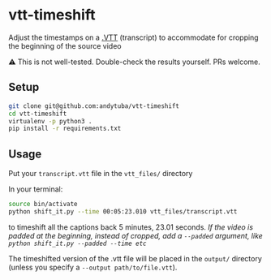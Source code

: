 # vtt-timeshift

Adjust the timestamps on a [.VTT](https://developer.mozilla.org/en-US/docs/Web/API/WebVTT_API) (transcript)
to accommodate for cropping the beginning of the source video

:warning: This is not well-tested. Double-check the results yourself.  PRs welcome.

## Setup

```bash
git clone git@github.com:andytuba/vtt-timeshift
cd vtt-timeshift
virtualenv -p python3 .
pip install -r requirements.txt
```

## Usage

Put your `transcript.vtt` file in the `vtt_files/` directory

In your terminal:

```bash
source bin/activate
python shift_it.py --time 00:05:23.010 vtt_files/transcript.vtt

```
to timeshift all the captions back 5 minutes, 23.01 seconds. _If the video is padded at the beginning, instead of cropped, add a `--padded` argument, like `python shift_it.py --padded --time etc`_

The timeshifted version of the .vtt file will be placed in the `output/` directory (unless you specify a `--output path/to/file.vtt`).

